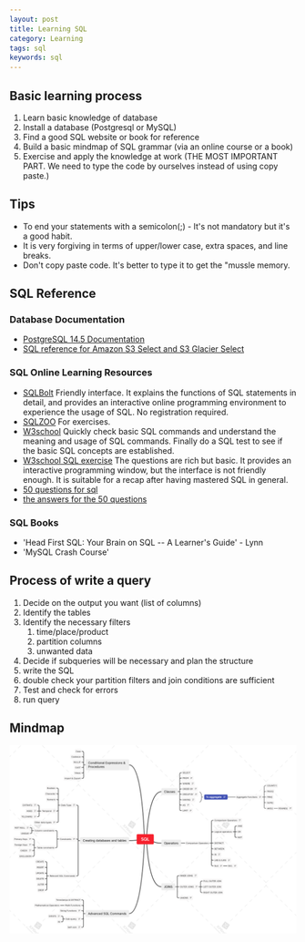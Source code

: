 ```yaml
---
layout: post
title: Learning SQL 
category: Learning
tags: sql
keywords: sql
---
```


## Basic learning process
1. Learn basic knowledge of database
2. Install a database (Postgresql or MySQL)
3. Find a good SQL website or book for reference
4. Build a basic mindmap of SQL grammar  (via an online course or a book)
5. Exercise and apply the knowledge at work (THE MOST IMPORTANT PART. We need to type the code by ourselves instead of using copy paste.)

## Tips
- To end your statements with a semicolon(;) - It's not mandatory but it's a good habit. 
- It is very forgiving in terms of upper/lower case, extra spaces, and line breaks.
- Don't copy paste code. It's better to type it to get the "mussle memory.

## SQL Reference

### Database Documentation
- [PostgreSQL 14.5 Documentation](https://www.postgresql.org/docs/current/index.html)
- [SQL reference for Amazon S3 Select and S3 Glacier Select](https://docs.aws.amazon.com/AmazonS3/latest/userguide/s3-glacier-select-sql-reference.html)

### SQL Online Learning Resources
- [SQLBolt](https://sqlbolt.com/) Friendly interface. It explains the functions of SQL statements in detail, and provides an interactive online programming environment to experience the usage of SQL. No registration required.
- [SQLZOO](https://zh.sqlzoo.net/wiki/SQL_Tutorial) For exercises.
- [W3school](http://www.w3school.com.cn/sql/) Quickly check basic SQL commands and understand the meaning and usage of SQL commands. Finally do a SQL test to see if the basic SQL concepts are established.
- [W3school SQL exercise](http://www.w3resource.com/sql-exercises/) The questions are rich but basic. It provides an interactive programming window, but the interface is not friendly enough. It is suitable for a recap after having mastered SQL in general.
- [50 questions for sql](https://www.jianshu.com/p/476b52ee4f1b)
- [the answers for the 50 questions](https://blog.csdn.net/woooooood/article/details/85163780)

### SQL Books
-  'Head First SQL: Your Brain on SQL -- A Learner's Guide' - Lynn
-  'MySQL Crash Course'

## Process of write a query
1. Decide on the output you want (list of columns)
2. Identify the tables
3. Identify the necessary filters
	1. time/place/product
	2. partition columns
	3. unwanted data
4. Decide if subqueries will be necessary and plan the structure
5. write the SQL
6. double check your partition filters and join conditions are sufficient
7. Test and check for errors
8. run query

## Mindmap
![](/public/img/database/SQL.png)

